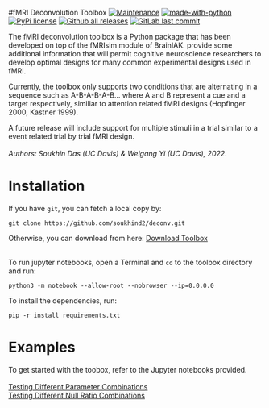 #fMRI Deconvolution Toolbox
[![Maintenance](https://img.shields.io/badge/Maintained%3F-yes-green.svg)](https://GitHub.com/Naereen/StrapDown.js/graphs/commit-activity)
[![made-with-python](https://img.shields.io/badge/Made%20with-Python-1f425f.svg)](https://www.python.org/)
[![PyPi license](https://badgen.net/pypi/license/pip/)](https://pypi.com/project/pip/)
[![Github all releases](https://img.shields.io/github/downloads/Naereen/StrapDown.js/total.svg)](https://GitHub.com/Naereen/StrapDown.js/releases/)
[![GitLab last commit](https://badgen.net/gitlab/last-commit/NickBusey/HomelabOS/)](https://gitlab.com/NickBusey/HomelabOS/-/commits)




The fMRI deconvolution toolbox is a Python package that has been developed on top of the fMRIsim module of BrainIAK. provide some additional information that will permit cognitive neuroscience researchers to develop optimal designs for many common experimental designs used in fMRI.  

Currently, the toolbox only supports two conditions that are alternating in a sequence such as A-B-A-B-A-B... where A and B represent a cue and a target respectively, similiar to attention related fMRI designs (Hopfinger 2000, Kastner 1999).

A future release will include support for multiple stimuli in a trial similar to a event related trial by trial fMRI design.  
&nbsp;  
*Authors: Soukhin Das (UC Davis) & Weigang Yi (UC Davis), 2022*. 

# Installation

If you have ```git```, you can fetch a local copy by:

```
git clone https://github.com/soukhind2/deconv.git
```

Otherwise, you can download from here: [Download Toolbox](https://github.com/soukhind2/deconv/archive/refs/heads/master.zip)  
&nbsp;

To run jupyter notebooks, open a Terminal and ```cd``` to the toolbox directory and run:
```
python3 -m notebook --allow-root --nobrowser --ip=0.0.0.0
```

To install the dependencies, run:

```
pip -r install requirements.txt
```

# Examples

To get started with the toobox, refer to the Jupyter notebooks provided.  
&nbsp;  
[Testing Different Parameter Combinations](https://github.com/soukhind2/deconv/blob/master/deconvolve_optimization.ipynb)  
[Testing Different Null Ratio Combinations](https://github.com/soukhind2/deconv/blob/master/null_events_optimization.ipynb)  
